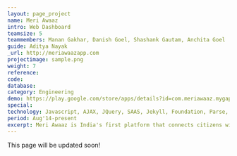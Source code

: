 ```yaml
---
layout: page_project
name: Meri Awaaz
intro: Web Dashboard
teamsize: 5
teammembers: Manan Gakhar, Danish Goel, Shashank Gautam, Anchita Goel
guide: Aditya Nayak
_url: http://meriawaazapp.com
projectimage: sample.png
weight: 7
reference: 
code: 
database: 
category: Engineering
demo: https://play.google.com/store/apps/details?id=com.meriawaaz.mygap
special: 
technology: Javascript, AJAX, JQuery, SAAS, Jekyll, Foundation, Parse, REST
period: Aug'14-present
excerpt: Meri Awaaz is India's first platform that connects citizens with their netas and government officials for Open, Accessible and Accountable Governance. It is mobile-first real time public engagement tool that makes catching up with the work being done in your area as easy as following up your timeline. I develop and maintain the Dashboard which is being used by Candidates/Netas in Delhi to interact with citizens of their constituency and address their issues. 
---
```

This page will be updated soon!